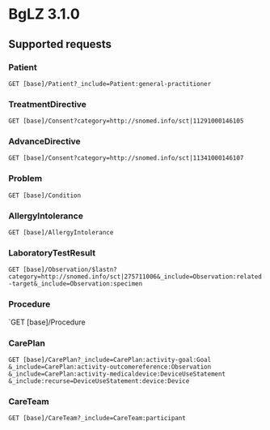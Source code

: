 # BgLZ 3.1.0

## Supported requests

### Patient
`GET [base]/Patient?_include=Patient:general-practitioner`

### TreatmentDirective
`GET [base]/Consent?category=http://snomed.info/sct|11291000146105`

### AdvanceDirective
`GET [base]/Consent?category=http://snomed.info/sct|11341000146107`

### Problem
`GET [base]/Condition`

### AllergyIntolerance
`GET [base]/AllergyIntolerance`

### LaboratoryTestResult
`GET [base]/Observation/$lastn?category=http://snomed.info/sct|275711006&_include=Observation:related-target&_include=Observation:specimen`

### Procedure
`GET [base]/Procedure

### CarePlan
`GET [base]/CarePlan?_include=CarePlan:activity-goal:Goal`
`&_include=CarePlan:activity-outcomereference:Observation`
`&_include=CarePlan:activity-medicaldevice:DeviceUseStatement`
`&_include:recurse=DeviceUseStatement:device:Device`

### CareTeam
`GET [base]/CareTeam?_include=CareTeam:participant`
